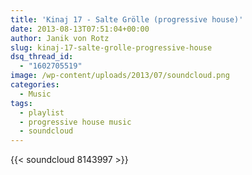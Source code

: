 ```yaml
---
title: 'Kinaj 17 - Salte Grölle (progressive house)'
date: 2013-08-13T07:51:04+00:00
author: Janik von Rotz
slug: kinaj-17-salte-grolle-progressive-house
dsq_thread_id:
  - "1602705519"
image: /wp-content/uploads/2013/07/soundcloud.png
categories:
  - Music
tags:
  - playlist
  - progressive house music
  - soundcloud
---
```

{{< soundcloud 8143997 >}}